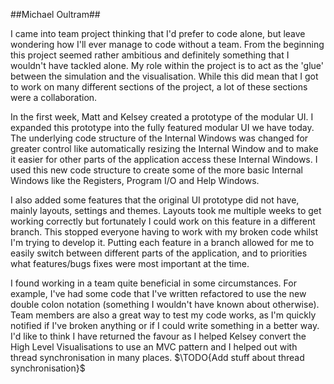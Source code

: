 ##Michael Oultram##

I came into team project thinking that I'd prefer to code alone, but leave wondering how I'll ever manage to code without a team. From the beginning this project seemed rather ambitious and definitely something that I wouldn't have tackled alone. My role within the project is to act as the 'glue' between the simulation and the visualisation. While this did mean that I got to work on many different sections of the project, a lot of these sections were a collaboration.

In the first week, Matt and Kelsey created a prototype of the modular UI. I expanded this prototype into the fully featured modular UI we have today. The underlying code structure of the Internal Windows was changed for greater control like automatically resizing the Internal Window and to make it easier for other parts of the application access these Internal Windows. I used this new code structure to create some of the more basic Internal Windows like the Registers, Program I/O and Help Windows.

I also added some features that the original UI prototype did not have, mainly layouts, settings and themes. Layouts took me multiple weeks to get working correctly but fortunately I could work on this feature in a different branch. This stopped everyone having to work with my broken code whilst I'm trying to develop it. Putting each feature in a branch allowed for me to easily switch between different parts of the application, and to priorities what features/bugs fixes were most important at the time.

I found working in a team quite beneficial in some circumstances. For example, I've had some code that I've written refactored to use the new double colon notation (something I wouldn't have known about otherwise). Team members are also a great way to test my code works, as I'm quickly notified if I've broken anything or if I could write something in a better way. I'd like to think I have returned the favour as I helped Kelsey convert the High Level Visualisations to use an MVC pattern and I helped out with thread synchronisation in many places.
$\TODO{Add stuff about thread synchronisation}$
